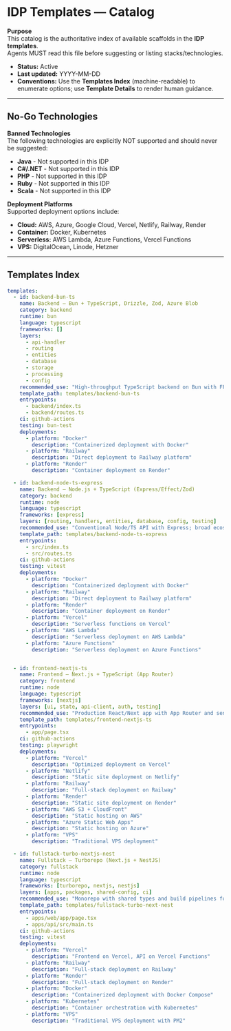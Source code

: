 # IDP Templates — Catalog

**Purpose**  
This catalog is the authoritative index of available scaffolds in the **IDP templates**.  
Agents MUST read this file before suggesting or listing stacks/technologies.

- **Status:** Active
- **Last updated:** YYYY-MM-DD
- **Conventions:** Use the **Templates Index** (machine-readable) to enumerate options; use **Template Details** to render human guidance.

---

## No-Go Technologies

**Banned Technologies**  
The following technologies are explicitly NOT supported and should never be suggested:

- **Java** - Not supported in this IDP
- **C#/.NET** - Not supported in this IDP
- **PHP** - Not supported in this IDP
- **Ruby** - Not supported in this IDP
- **Scala** - Not supported in this IDP

**Deployment Platforms**  
Supported deployment options include:
- **Cloud:** AWS, Azure, Google Cloud, Vercel, Netlify, Railway, Render
- **Container:** Docker, Kubernetes
- **Serverless:** AWS Lambda, Azure Functions, Vercel Functions
- **VPS:** DigitalOcean, Linode, Hetzner

---

## Templates Index

<!--
This index is intentionally machine-friendly.
Fields:
- id: unique short id (kebab-case)
- name: human-readable title
- category: backend | frontend | fullstack | library | infra
- runtime: bun | node | deno | go | python | rust | other
- language: typescript | javascript | go | python | rust | other
- frameworks: array of primary frameworks
- layers: list of notable architectural layers included
- recommended_use: short when-to-use one-liner
- template_path: relative path to the template's root directory
- entrypoints: key entry files (relative paths)
- ci: supported CI examples included
- testing: primary test stack
- deployments: supported deployment platforms and methods
-->

```yaml
templates:
  - id: backend-bun-ts
    name: Backend — Bun + TypeScript, Drizzle, Zod, Azure Blob
    category: backend
    runtime: bun
    language: typescript
    frameworks: []
    layers:
      - api-handler
      - routing
      - entities
      - database
      - storage
      - processing
      - config
    recommended_use: "High-throughput TypeScript backend on Bun with FP patterns, strong typing, and blob storage."
    template_path: templates/backend-bun-ts
    entrypoints:
      - backend/index.ts
      - backend/routes.ts
    ci: github-actions
    testing: bun-test
    deployments:
      - platform: "Docker"
        description: "Containerized deployment with Docker"
      - platform: "Railway"
        description: "Direct deployment to Railway platform"
      - platform: "Render"
        description: "Container deployment on Render"

  - id: backend-node-ts-express
    name: Backend — Node.js + TypeScript (Express/Effect/Zod)
    category: backend
    runtime: node
    language: typescript
    frameworks: [express]
    layers: [routing, handlers, entities, database, config, testing]
    recommended_use: "Conventional Node/TS API with Express; broad ecosystem compatibility."
    template_path: templates/backend-node-ts-express
    entrypoints:
      - src/index.ts
      - src/routes.ts
    ci: github-actions
    testing: vitest
    deployments:
      - platform: "Docker"
        description: "Containerized deployment with Docker"
      - platform: "Railway"
        description: "Direct deployment to Railway platform"
      - platform: "Render"
        description: "Container deployment on Render"
      - platform: "Vercel"
        description: "Serverless functions on Vercel"
      - platform: "AWS Lambda"
        description: "Serverless deployment on AWS Lambda"
      - platform: "Azure Functions"
        description: "Serverless deployment on Azure Functions"


  - id: frontend-nextjs-ts
    name: Frontend — Next.js + TypeScript (App Router)
    category: frontend
    runtime: node
    language: typescript
    frameworks: [nextjs]
    layers: [ui, state, api-client, auth, testing]
    recommended_use: "Production React/Next app with App Router and sensible defaults."
    template_path: templates/frontend-nextjs-ts
    entrypoints:
      - app/page.tsx
    ci: github-actions
    testing: playwright
    deployments:
      - platform: "Vercel"
        description: "Optimized deployment on Vercel"
      - platform: "Netlify"
        description: "Static site deployment on Netlify"
      - platform: "Railway"
        description: "Full-stack deployment on Railway"
      - platform: "Render"
        description: "Static site deployment on Render"
      - platform: "AWS S3 + CloudFront"
        description: "Static hosting on AWS"
      - platform: "Azure Static Web Apps"
        description: "Static hosting on Azure"
      - platform: "VPS"
        description: "Traditional VPS deployment"

  - id: fullstack-turbo-nextjs-nest
    name: Fullstack — Turborepo (Next.js + NestJS)
    category: fullstack
    runtime: node
    language: typescript
    frameworks: [turborepo, nextjs, nestjs]
    layers: [apps, packages, shared-config, ci]
    recommended_use: "Monorepo with shared types and build pipelines for web + API."
    template_path: templates/fullstack-turbo-next-nest
    entrypoints:
      - apps/web/app/page.tsx
      - apps/api/src/main.ts
    ci: github-actions
    testing: vitest
    deployments:
      - platform: "Vercel"
        description: "Frontend on Vercel, API on Vercel Functions"
      - platform: "Railway"
        description: "Full-stack deployment on Railway"
      - platform: "Render"
        description: "Full-stack deployment on Render"
      - platform: "Docker"
        description: "Containerized deployment with Docker Compose"
      - platform: "Kubernetes"
        description: "Container orchestration with Kubernetes"
      - platform: "VPS"
        description: "Traditional VPS deployment with PM2"